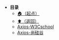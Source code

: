 * **目录**
  * [🏠（起点）](/study/README)
  * [⬆️（返回）](/study/前端\04-网络请求库/README)
  * [Axios-W3Cschool](/study/前端/04-网络请求库/Axios/Axios-W3Cschool)
  * [Axios-尚硅谷](/study/前端/04-网络请求库/Axios/Axios-尚硅谷)